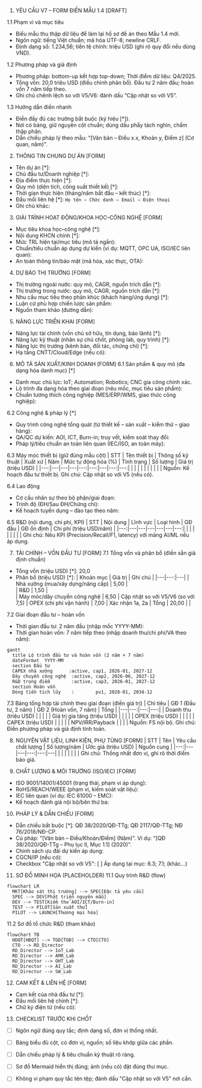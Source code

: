 1. YÊU CẦU V7 – FORM ĐIỀN MẪU 1.4 [DRAFT]

1.1 Phạm vi và mục tiêu
- Biểu mẫu thu thập dữ liệu để làm lại hồ sơ đề án theo Mẫu 1.4 mới.
- Ngôn ngữ: tiếng Việt chuẩn; mã hóa UTF-8; newline CRLF.
- Định dạng số: 1.234,56; tiền tệ chính: triệu USD (ghi rõ quy đổi nếu dùng VND).

1.2 Phương pháp và giả định
- Phương pháp: bottom-up kết hợp top-down; Thời điểm dữ liệu: Q4/2025.
- Tổng vốn: 20,0 triệu USD (điều chỉnh phân bổ). Đầu tư 2 năm đầu; hoàn vốn 7 năm tiếp theo.
- Ghi chú chênh lệch so với V5/V6: đánh dấu “Cập nhật so với V5”.

1.3 Hướng dẫn điền nhanh
- Điền đầy đủ các trường bắt buộc (ký hiệu [*]).
- Nơi có bảng, giữ nguyên cột chuẩn; dùng dấu phẩy tách nghìn, chấm thập phân.
- Dẫn chiếu pháp lý theo mẫu: "[Văn bản – Điều x.x, Khoản y, Điểm z] (Cơ quan, năm)".

2. THÔNG TIN CHUNG DỰ ÁN [FORM]
- Tên dự án [*]: 
- Chủ đầu tư/Doanh nghiệp [*]: 
- Địa điểm thực hiện [*]: 
- Quy mô (diện tích, công suất thiết kế) [*]: 
- Thời gian thực hiện (tháng/năm bắt đầu – kết thúc) [*]: 
- Đầu mối liên hệ [*]: `Họ tên – Chức danh – Email – Điện thoại`
- Ghi chú khác: 

3. GIẢI TRÌNH HOẠT ĐỘNG/KHOA HỌC–CÔNG NGHỆ [FORM]
- Mục tiêu khoa học–công nghệ [*]: 
- Nội dung KHCN chính [*]: 
- Mức TRL hiện tại/mục tiêu (mô tả ngắn): 
- Chuẩn/tiêu chuẩn áp dụng dự kiến (ví dụ: MQTT, OPC UA, ISO/IEC liên quan): 
- An toàn thông tin/bảo mật (mã hóa, xác thực, OTA): 

4. DỰ BÁO THỊ TRƯỜNG [FORM]
- Thị trường ngoài nước: quy mô, CAGR, nguồn trích dẫn [*]: 
- Thị trường trong nước: quy mô, CAGR, nguồn trích dẫn [*]: 
- Nhu cầu mục tiêu theo phân khúc (khách hàng/ứng dụng) [*]: 
- Luận cứ phù hợp chiến lược sản phẩm: 
- Nguồn tham khảo (đường dẫn): 

5. NĂNG LỰC TRIỂN KHAI [FORM]
- Năng lực tài chính (vốn chủ sở hữu, tín dụng, bảo lãnh) [*]: 
- Năng lực kỹ thuật (nhân sự chủ chốt, phòng lab, quy trình) [*]: 
- Năng lực thị trường (kênh bán, đối tác, chứng chỉ) [*]: 
- Hạ tầng CNTT/Cloud/Edge (nếu có): 

6. MÔ TẢ SẢN XUẤT/KINH DOANH [FORM]
6.1 Sản phẩm & quy mô (đa dạng hóa danh mục) [*]
- Danh mục chủ lực: IoT; Automation; Robotics; CNC gia công chính xác.
- Lộ trình đa dạng hóa theo giai đoạn (nêu mốc, mục tiêu sản phẩm): 
- Chuẩn tương thích công nghiệp (MES/ERP/WMS, giao thức công nghiệp): 

6.2 Công nghệ & pháp lý [*]
- Quy trình công nghệ tổng quát (từ thiết kế – sản xuất – kiểm thử – giao hàng): 
- QA/QC dự kiến: AOI, ICT, Burn-in; truy vết, kiểm soát thay đổi: 
- Pháp lý/tiêu chuẩn an toàn liên quan (IEC/ISO, an toàn máy): 

6.3 Máy móc thiết bị (giữ đúng mẫu cột)
| STT | Tên thiết bị | Thông số kỹ thuật | Xuất xứ | Năm | Mức tự động hóa (%) | Tình trạng | Số lượng | Giá trị (triệu USD) |
|---:|---|---|---|---:|---:|---|---:|---:|
|  |  |  |  |  |  |  |  |  |
Nguồn: Kế hoạch đầu tư thiết bị. Ghi chú: Cập nhật so với V5 (nếu có).

6.4 Lao động
- Cơ cấu nhân sự theo bộ phận/giai đoạn: 
- Trình độ (ĐH/Sau ĐH/Chứng chỉ): 
- Kế hoạch tuyển dụng – đào tạo theo năm: 

6.5 R&D (nội dung, chi phí, KPI)
| STT | Nội dung | Lĩnh vực | Loại hình | GĐ đầu | GĐ ổn định | Chi phí (triệu USD/năm) |
|---:|---|---|---|---|---|---:|
|  |  |  |  |  |  |  |
Ghi chú: Nêu KPI (Precision/Recall/F1, latency) với mảng AI/ML nếu áp dụng.

7. TÀI CHÍNH – VỐN ĐẦU TƯ [FORM]
7.1 Tổng vốn và phân bổ (điền sẵn giả định chuẩn)
- Tổng vốn (triệu USD) [*]: 20,0
- Phân bổ (triệu USD) [*]:
| Khoản mục | Giá trị | Ghi chú |
|---|---:|---|
| Nhà xưởng (mua/xây dựng/nâng cấp) | 5,00 |  
| R&D | 1,50 |  
| Máy móc/dây chuyền công nghệ | 6,50 | Cập nhật so với V5/V6 (so với 7,5) 
| OPEX (chi phí vận hành) | 7,00 | Xác nhận 1a, 2a 
| Tổng | 20,00 |  |

7.2 Giai đoạn đầu tư – hoàn vốn
- Thời gian đầu tư: 2 năm đầu (nhập mốc YYYY-MM): 
- Thời gian hoàn vốn: 7 năm tiếp theo (nhập doanh thu/chi phí/VA theo năm): 

```mermaid
gantt
  title Lộ trình đầu tư và hoàn vốn (2 năm + 7 năm)
  dateFormat  YYYY-MM
  section Đầu tư
  CAPEX nhà xưởng      :active, cap1, 2026-01, 2027-12
  Dây chuyền công nghệ  :active, cap2, 2026-06, 2027-12
  R&D trọng điểm        :active, cap3, 2026-01, 2027-12
  section Hoàn vốn
  Dòng tiền tích lũy    :        pv1, 2028-01, 2034-12
```

7.3 Bảng tổng hợp tài chính theo giai đoạn (điền giá trị)
| Chỉ tiêu | GĐ 1 (Đầu tư, 2 năm) | GĐ 2 (Hoàn vốn, 7 năm) | Tổng |
|---|---:|---:|---:|
| Doanh thu (triệu USD) |  |  |  |
| Giá trị gia tăng (triệu USD) |  |  |  |
| OPEX (triệu USD) |  |  |  |
| CAPEX (triệu USD) |  |  |  |
| NPV/IRR/Payback |  |  |  |
Nguồn: FS nội bộ. Ghi chú: Điền phương pháp và giả định tính toán.

8. NGUYÊN VẬT LIỆU, LINH KIỆN, PHỤ TÙNG [FORM]
| STT | Tên | Yêu cầu chất lượng | Số lượng/năm | Ước giá (triệu USD) | Nguồn cung |
|---:|---|---|---:|---:|---|
|  |  |  |  |  |  |
Ghi chú: Thống nhất đơn vị, ghi rõ thời điểm báo giá.

9. CHẤT LƯỢNG & MÔI TRƯỜNG (ISO/IEC) [FORM]
- ISO 9001/14001/45001 (trạng thái, phạm vi áp dụng): 
- RoHS/REACH/WEEE (phạm vi, kiểm soát vật liệu): 
- IEC liên quan (ví dụ: IEC 61000 – EMC): 
- Kế hoạch đánh giá nội bộ/bên thứ ba: 

10. PHÁP LÝ & DẪN CHIẾU [FORM]
- Dẫn chiếu bắt buộc [*]: QĐ 38/2020/QĐ-TTg; QĐ 2117/QĐ-TTg; NĐ 76/2018/NĐ-CP.
- Cú pháp: "[Văn bản – Điều/Khoản/Điểm] (Năm)". Ví dụ: "[QĐ 38/2020/QĐ-TTg – Phụ lục II, Mục 1.1] (2020)".
- Chính sách ưu đãi dự kiến áp dụng: 
- CGCN/IP (nếu có): 
- Checkbox "Cập nhật so với V5": [ ] Áp dụng tại mục: 6.3; 7.1; (khác…) 

11. SƠ ĐỒ MINH HỌA (PLACEHOLDER)
11.1 Quy trình R&D (flow)
```mermaid
flowchart LR
  MKT[Khảo sát thị trường] --> SPEC[Đặc tả yêu cầu]
  SPEC --> DEV[Phát triển nguyên mẫu]
  DEV --> TEST[Kiểm thử AOI/ICT/Burn-in]
  TEST --> PILOT[Sản xuất thử]
  PILOT --> LAUNCH[Thương mại hóa]
```

11.2 Sơ đồ tổ chức R&D (tham khảo)
```mermaid
flowchart TB
  HDQT[HĐQT] --> TGD[TGĐ] --> CTO[CTO]
  CTO --> RD_Director
  RD_Director --> IoT_Lab
  RD_Director --> AMR_Lab
  RD_Director --> OHT_Lab
  RD_Director --> AI_Lab
  RD_Director --> SW_Lab
```

12. CAM KẾT & LIÊN HỆ [FORM]
- Cam kết của nhà đầu tư [*]: 
- Đầu mối liên hệ chính [*]: 
- Chữ ký điện tử (nếu có): 

13. CHECKLIST TRƯỚC KHI CHỐT
- [ ] Ngôn ngữ đúng quy tắc; định dạng số, đơn vị thống nhất.
- [ ] Bảng biểu đủ cột, có đơn vị, nguồn; số liệu khớp giữa các phần.
- [ ] Dẫn chiếu pháp lý & tiêu chuẩn kỹ thuật rõ ràng.
- [ ] Sơ đồ Mermaid hiển thị đúng; ảnh (nếu có) đặt đúng thư mục.
- [ ] Không vi phạm quy tắc tên tệp; đánh dấu "Cập nhật so với V5" nơi cần.


